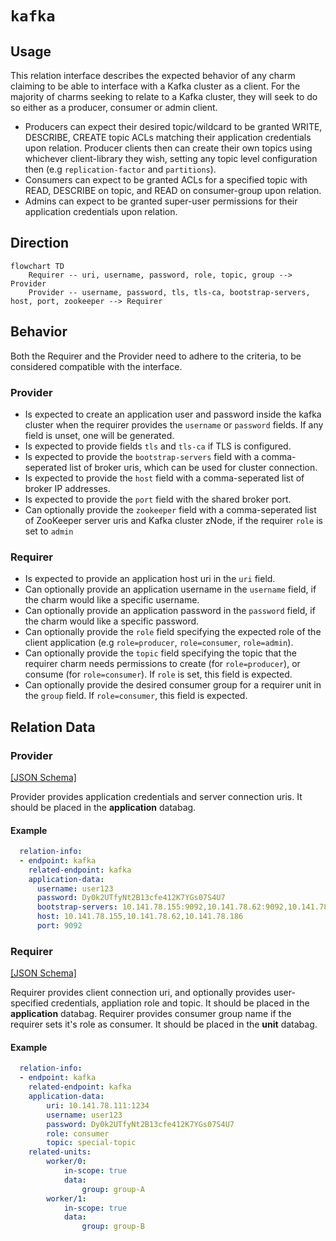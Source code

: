 # `kafka`

## Usage

This relation interface describes the expected behavior of any charm claiming to be able to interface with a Kafka cluster as a client. For the majority of charms seeking to relate to a Kafka cluster, they will seek to do so either as a producer, consumer or admin client.

- Producers can expect their desired topic/wildcard to be granted WRITE, DESCRIBE, CREATE topic ACLs matching their application credentials upon relation. Producer clients then can create their own topics using whichever client-library they wish, setting any topic level configuration then (e.g `replication-factor` and `partitions`).
- Consumers can expect to be granted ACLs for a specified topic with READ, DESCRIBE on topic, and READ on consumer-group upon relation.
- Admins can expect to be granted super-user permissions for their application credentials upon relation.

## Direction

```mermaid
flowchart TD
    Requirer -- uri, username, password, role, topic, group --> Provider
    Provider -- username, password, tls, tls-ca, bootstrap-servers, host, port, zookeeper --> Requirer
```

## Behavior

Both the Requirer and the Provider need to adhere to the criteria, to be considered compatible with the interface.

### Provider
- Is expected to create an application user and password inside the kafka cluster when the requirer provides the `username` or `password` fields. If any field is unset, one will be generated.
- Is expected to provide fields `tls` and `tls-ca` if TLS is configured.
- Is expected to provide the `bootstrap-servers` field with a comma-seperated list of broker uris, which can be used for cluster connection.
- Is expected to provide the `host` field with a comma-seperated list of broker IP addresses.
- Is expected to provide the `port` field with the shared broker port.
- Can optionally provide the `zookeeper` field with a comma-seperated list of ZooKeeper server uris and Kafka cluster zNode, if the requirer `role` is set to `admin`

### Requirer
- Is expected to provide an application host uri in the `uri` field.
- Can optionally provide an application username in the `username` field, if the charm would like a specific username.
- Can optionally provide an application password in the `password` field, if the charm would like a specific password.
- Can optionally provide the `role` field specifying the expected role of the client application (e.g `role=producer`, `role=consumer`, `role=admin`).
- Can optionally provide the `topic` field specifying the topic that the requirer charm needs permissions to create (for `role=producer`), or consume (for `role=consumer`). If `role` is set, this field is expected.
- Can optionally provide the desired consumer group for a requirer unit in the `group` field. If `role=consumer`, this field is expected.

## Relation Data

### Provider

[\[JSON Schema\]](./schemas/provider.json)

Provider provides application credentials and server connection uris. It should be placed in the **application** databag.


#### Example
```yaml
  relation-info:
  - endpoint: kafka
    related-endpoint: kafka
    application-data:
      username: user123
      password: Dy0k2UTfyNt2B13cfe412K7YGs07S4U7
      bootstrap-servers: 10.141.78.155:9092,10.141.78.62:9092,10.141.78.186:9092
      host: 10.141.78.155,10.141.78.62,10.141.78.186
      port: 9092

```

### Requirer

[\[JSON Schema\]](./schemas/requirer.json)

Requirer provides client connection uri, and optionally provides user-specified credentials, appliation role and topic. It should be placed in the **application** databag.
Requirer provides consumer group name if the requirer sets it's role as consumer. It should be placed in the **unit** databag.

#### Example

```yaml
  relation-info:
  - endpoint: kafka
    related-endpoint: kafka
    application-data:
        uri: 10.141.78.111:1234
        username: user123
        password: Dy0k2UTfyNt2B13cfe412K7YGs07S4U7 
        role: consumer
        topic: special-topic
    related-units:
        worker/0:
            in-scope: true
            data:
                group: group-A
        worker/1:
            in-scope: true
            data:
                group: group-B

```
